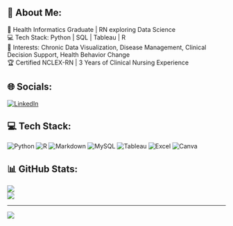 ## 💫 About Me:
🌟 Health Informatics Graduate | RN exploring Data Science<br>
💻 Tech Stack: Python | SQL | Tableau | R<br>
🎯 Interests: Chronic Data Visualization, Disease Management, Clinical Decision Support, Health Behavior Change<br>
🏆 Certified NCLEX-RN | 3 Years of Clinical Nursing Experience

## 🌐 Socials:
[![LinkedIn](https://img.shields.io/badge/LinkedIn-%230077B5.svg?logo=linkedin&logoColor=white)](https://linkedin.com/in/www.linkedin.com/in/ming-lun-lee-healthinformatics) 

## 💻 Tech Stack:
![Python](https://img.shields.io/badge/python-3670A0?style=for-the-badge&logo=python&logoColor=ffdd54) ![R](https://img.shields.io/badge/r-%23276DC3.svg?style=for-the-badge&logo=r&logoColor=white) ![Markdown](https://img.shields.io/badge/markdown-%23000000.svg?style=for-the-badge&logo=markdown&logoColor=white) ![MySQL](https://img.shields.io/badge/MySQL-%234479A1.svg?style=for-the-badge&logo=MySQL&logoColor=white) ![Tableau](https://img.shields.io/badge/Tableau-%23E97627.svg?style=for-the-badge&logo=Tableau&logoColor=white) ![Excel](https://img.shields.io/badge/Microsoft_Excel-%23217346.svg?style=for-the-badge&logo=Microsoft-Excel&logoColor=white) ![Canva](https://img.shields.io/badge/Canva-%2300C4CC.svg?style=for-the-badge&logo=Canva&logoColor=white) 

## 📊 GitHub Stats:
![](https://github-readme-stats.vercel.app/api?username=Ellen0120&theme=nightowl&hide_border=false&include_all_commits=false&count_private=false)<br/>
![](https://github-readme-streak-stats.herokuapp.com/?user=Ellen0120&theme=nightowl&hide_border=false)<br/>

---
[![](https://visitcount.itsvg.in/api?id=Ellen0120&icon=0&color=0)](https://visitcount.itsvg.in)

<!-- Proudly created with GPRM ( https://gprm.itsvg.in ) -->
